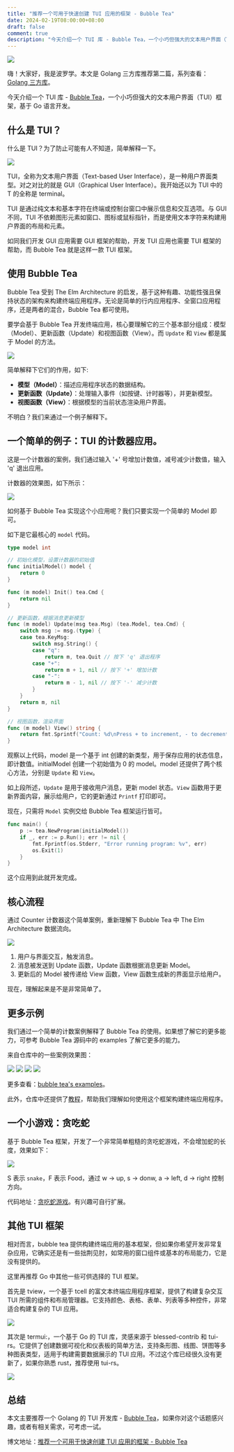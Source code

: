 ```yaml
---
title: "推荐一个可用于快速创建 TUI 应用的框架 - Bubble Tea"
date: 2024-02-19T08:00:00+08:00
draft: false
comment: true
description: "今天介绍一个 TUI 库 - Bubble Tea，一个小巧但强大的文本用户界面（TUI）框架，基于 Go 语言开发。"
---
```


![](https://cdn.jsdelivr.net/gh/poloxue/images@2024-02/2024-02-19-tui-library-bubble-tea-in-golang-01.png)

嗨！大家好，我是波罗学。本文是 Golang 三方库推荐第二篇，系列查看：[Golang 三方库](https://mp.weixin.qq.com/mp/appmsgalbum?__biz=MzI0MzE2NTY2MA==&action=getalbum&album_id=3302384940181110785#wechat_redirect)。

今天介绍一个 TUI 库 - [Bubble Tea](https://github.com/charmbracelet/bubbletea)，一个小巧但强大的文本用户界面（TUI）框架，基于 Go 语言开发。

## 什么是 TUI？

什么是 TUI？为了防止可能有人不知道，简单解释一下。

![](https://cdn.jsdelivr.net/gh/poloxue/images@2024-02/2024-02-19-tui-library-bubble-tea-in-golang-02.gif)

TUI，全称为文本用户界面（Text-based User Interface），是一种用户界面类型。对之对比的就是 GUI（Graphical User Interface）。我开始还以为 TUI 中的 T 的全称是 terminal。

TUI 是通过纯文本和基本字符在终端或控制台窗口中展示信息和交互选项。与 GUI 不同，TUI 不依赖图形元素如窗口、图标或鼠标指针，而是使用文本字符来构建用户界面的布局和元素。

如同我们开发 GUI 应用需要 GUI 框架的帮助，开发 TUI 应用也需要 TUI 框架的帮助，而 Bubble Tea 就是这样一款 TUI 框架。

## 使用 Bubble Tea

Bubble Tea 受到 The Elm Architecture 的启发，基于这种有趣、功能性强且保持状态的架构来构建终端应用程序。无论是简单的行内应用程序、全窗口应用程序，还是两者的混合，Bubble Tea 都可使用。

要学会基于 Bubble Tea 开发终端应用，核心要理解它的三个基本部分组成：模型（Model）、更新函数（Update）和视图函数（View）。而 `Update` 和 `View` 都是属于 Model 的方法。

![](https://cdn.jsdelivr.net/gh/poloxue/images@2024-02/2024-02-19-tui-library-bubble-tea-in-golang-05.png)

简单解释下它们的作用，如下:

- **模型（Model）**：描述应用程序状态的数据结构。
- **更新函数（Update）**：处理输入事件（如按键、计时器等），并更新模型。
- **视图函数（View）**：根据模型的当前状态渲染用户界面。

不明白？我们来通过一个例子解释下。

## 一个简单的例子：TUI 的计数器应用。

这是一个计数器的案例，我们通过输入 '+' 号增加计数值，减号减少计数值，输入 'q' 退出应用。

计数器的效果图，如下所示：

![](https://cdn.jsdelivr.net/gh/poloxue/images@2024-02/2024-02-19-tui-library-bubble-tea-in-golang-03.gif)

如何基于 Bubble Tea 实现这个小应用呢？我们只要实现一个简单的 Model 即可。

如下是它最核心的 `model` 代码。

```go
type model int

// 初始化模型，设置计数器的初始值
func initialModel() model {
	return 0
}

func (m model) Init() tea.Cmd {
	return nil
}

// 更新函数，根据消息更新模型
func (m model) Update(msg tea.Msg) (tea.Model, tea.Cmd) {
	switch msg := msg.(type) {
	case tea.KeyMsg:
		switch msg.String() {
		case "q":
			return m, tea.Quit // 按下 'q' 退出程序
		case "+":
			return m + 1, nil // 按下 '+' 增加计数
		case "-":
			return m - 1, nil // 按下 '-' 减少计数
		}
	}
	return m, nil
}

// 视图函数，渲染界面
func (m model) View() string {
	return fmt.Sprintf("Count: %d\nPress + to increment, - to decrement, q to quit.\n", m)
}
```

观察以上代码，model 是一个基于 int 创建的新类型，用于保存应用的状态信息，即计数值。initialModel 创建一个初始值为 0 的 model。model 还提供了两个核心方法，分别是 `Update` 和 `View`。

如上段所述，`Update` 是用于接收用户消息，更新 model 状态。`View` 函数用于更新界面内容，展示给用户，它的更新通过 `Printf` 打印即可。

现在，只需将 `Model` 实例交给 Bubble Tea 框架运行皆可。

```go
func main() {
	p := tea.NewProgram(initialModel())
	if _, err := p.Run(); err != nil {
		fmt.Fprintf(os.Stderr, "Error running program: %v", err)
		os.Exit(1)
	}
}
```

这个应用到此就开发完成。

## 核心流程

通过 Counter 计数器这个简单案例，重新理解下 Bubble Tea 中 The Elm Architecture 数据流向。

![](https://cdn.jsdelivr.net/gh/poloxue/images@2024-02/2024-02-19-tui-library-bubble-tea-in-golang-04.png)

1. 用户与界面交互，触发消息。
2. 消息被发送到 Update 函数，Update 函数根据消息更新 Model。
3. 更新后的 Model 被传递给 View 函数，View 函数生成新的界面显示给用户。

现在，理解起来是不是非常简单了。

## 更多示例

我们通过一个简单的计数案例解释了 Bubble Tea 的使用。如果想了解它的更多能力，可参考 Bubble Tea 源码中的 examples 了解它更多的能力。

来自仓库中的一些案例效果图：

![](https://cdn.jsdelivr.net/gh/poloxue/images@2024-02/2024-02-19-tui-library-bubble-tea-in-golang-06.gif)
![](https://cdn.jsdelivr.net/gh/poloxue/images@2024-02/2024-02-19-tui-library-bubble-tea-in-golang-07.gif)
![](https://cdn.jsdelivr.net/gh/poloxue/images@2024-02/2024-02-19-tui-library-bubble-tea-in-golang-08.gif)
![](https://cdn.jsdelivr.net/gh/poloxue/images@2024-02/2024-02-19-tui-library-bubble-tea-in-golang-09.gif)

更多查看：[bubble tea's examples](https://github.com/charmbracelet/bubbletea/tree/master/examples)。

此外，仓库中还提供了[教程](https://github.com/charmbracelet/bubbletea/tree/master/tutorials/)，帮助我们理解如何使用这个框架构建终端应用程序。

## 一个小游戏：贪吃蛇

基于 Bubble Tea 框架，开发了一个非常简单粗糙的贪吃蛇游戏，不会增加蛇的长度，效果如下：

![](https://cdn.jsdelivr.net/gh/poloxue/images@2024-02/2024-02-19-tui-library-bubble-tea-in-golang-12.gif)

S 表示 `snake`，F 表示 Food，通过 w -> up, s -> donw, a -> left, d -> right 控制方向。

代码地址：[贪吃蛇游戏](https://gist.github.com/poloxue/f5478b535f9bf507bc3cc408332c2090)。有兴趣可自行扩展。

## 其他 TUI 框架

相对而言，bubble tea 提供构建终端应用的基本框架，但如果你希望开发非常复杂应用，它确实还是有一些拙荆见肘，如常用的窗口组件或基本的布局能力，它是没有提供的。

这里再推荐 Go 中其他一些可供选择的 TUI 框架。

首先是 tview，一个基于 tcell 的富文本终端应用程序框架，提供了构建复杂交互 TUI 所需的组件和布局管理器。它支持颜色、表格、表单、列表等多种控件，非常适合构建复杂的 TUI 应用。

![](https://cdn.jsdelivr.net/gh/poloxue/images@2024-02/2024-02-19-tui-library-bubble-tea-in-golang-10.gif)

其次是 termui:，一个基于 Go 的 TUI 库，灵感来源于 blessed-contrib 和 tui-rs。它提供了创建数据可视化和仪表板的简单方法，支持条形图、线图、饼图等多种图表类型，适用于构建需要数据展示的 TUI 应用。不过这个库已经很久没有更新了，如果你熟悉 rust，推荐使用 tui-rs。

![](https://cdn.jsdelivr.net/gh/poloxue/images@2024-02/2024-02-19-tui-library-bubble-tea-in-golang-11.gif)

## 总结

本文主要推荐一个 Golang 的 TUI 开发库 - [Bubble Tea](https://github.com/charmbracelet/bubbletea)，如果你对这个话题感兴趣，或者有相关需求，可考虑一试。

博文地址：[推荐一个可用于快速创建 TUI 应用的框架 - Bubble Tea](https://www.poloxue.com/posts/2024-02-19-tui-library-bubble-tea-in-golang/)

